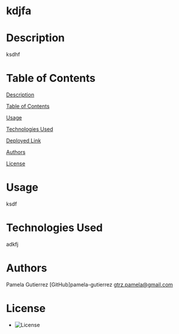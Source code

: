 # kdjfa
# Description 
ksdhf
    
# Table of Contents

[Description](#Description)  

[Table of Contents](#Table-of-Contents)  

[Usage](#usage)  

[Technologies Used](#technologies-used)  

[Deployed Link](#deployed-link)  

[Authors](#authors)  

[License](#license)  


# Usage
ksdf
    
# Technologies Used
adkfj
    
# Authors
Pamela Gutierrez
[GitHub]pamela-gutierrez
gtrz.pamela@gmail.com
    
# License
- ![License](https://img.shields.io/badge/license--blue.svg)
